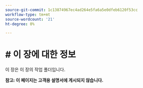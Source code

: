 ```yaml
---
source-git-commit: 1c13874967ec4ad264e5fa6a5e0dfeb6120f53cc
workflow-type: tm+mt
source-wordcount: '21'
ht-degree: 0%

---
```

# # 이 장에 대한 정보

이 장은 이 장의 작업 폴더입니다.

**참고: 이 페이지는 고객용 설명서에 게시되지 않습니다.**
